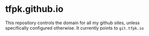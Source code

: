# tfpk.github.io

This repository controls the domain for all my github sites, unless specifically configured otherwise.
It currently points to `git.tfpk.io`

